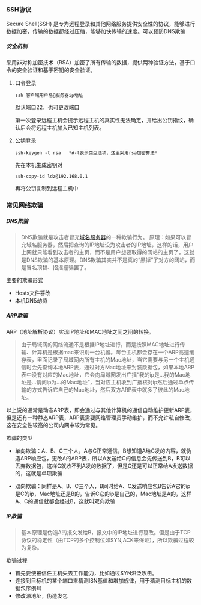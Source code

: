 ### SSH协议

Secure Shell(SSH) 是专为远程登录和其他网络服务提供安全性的协议，能够进行数据加密，传输的数据都经过压缩，能够加快传输的速度。可以预防DNS欺骗

##### 安全机制

采用非对称加密技术（RSA）加密了所有传输的数据，提供两种验证方法，基于口令的安全验证和基于密钥的安全验证。

1. 口令登录

   `ssh 客户端用户名@服务器ip地址` 

   默认端口22，也可更改端口

   第一次登录远程主机会提示远程主机的真实性无法确定，并给出公钥指纹，确认后会将远程主机加入已知主机列表。

2. 公钥登录

   `ssh-keygen -t rsa   *#-t表示类型选项，这里采用rsa加密算法*`

   先在本机生成密钥对

   `ssh-copy-id ldz@192.168.0.1` 

   再将公钥复制到远程主机中

### 常见网络欺骗

##### DNS欺骗

> DNS欺骗就是攻击者冒充[域名服务器](https://baike.baidu.com/item/域名服务器/9705133)的一种欺骗行为。 原理：如果可以冒充域名服务器，然后把查询的IP地址设为攻击者的IP地址，这样的话，用户上网就只能看到攻击者的主页，而不是用户想要取得的网站的主页了，这就是DNS欺骗的基本原理。DNS欺骗其实并不是真的“黑掉”了对方的网站，而是冒名顶替、招摇撞骗罢了。

主要的欺骗形式

* Hosts文件篡改
* 本机DNS劫持

##### ARP欺骗

ARP（地址解析协议）实现IP地址和MAC地址之间之间的转换。

> 由于局域网的网络流通不是根据IP地址进行，而是按照MAC地址进行传输、计算机是根据mac来识别一台机器。每台主机都会存在一个ARP高速缓存表，里面记录了局域网内所有主机的Mac地址，当它需要与另一个主机通信时会先查询本地ARP表，通过对方Mac地址来封装数据包，如果本地ARP表中没有对应的Mac地址，它会向局域网发出广播“我的ip是…我的Mac地址是…请问ip为…的Mac地址”，当对应主机收到广播核对ip然后通过单点传输的方式告诉它自己的Mac地址，然后双方ARP表中就多了彼此的Mac地址。

以上说的通常是动态ARP表，即会通过与其他计算机的通信自动维护更新ARP表，但是还有一种静态ARP表，ARP表需要网络管理员手动维护，而不允许私自修改，这在安全性较高的公司内网中较为常见。

欺骗的类型

* 单向欺骗：A、B、C三个人，A与C正常通信，B想知道A给C发的内容，就伪造ARP响应包，更改A的ARP表，所以A发送给C的信息会先传送到B，B可以丢弃数据包，这样C就收不到A发的数据了，但是C还是可以正常给A发送数据的，这就是单项欺骗

* 双向欺骗：同样是A、B、C三个人，B同时给A、C发送响应包B告诉A它的ip是C的ip，Mac地址还是B的，告诉C它的ip是自己的，Mac地址是A的，这样A、C的通信就都会经过B，这就叫双向欺骗

##### IP欺骗

> 基本原理是伪造A的报文发给B，报文中的IP地址进行篡改。但是由于TCP协议的稳定性（由TCP的多个控制位如SYN,ACK来保证），所以欺骗过程较为复杂。

欺骗过程

* 首先要使被信任主机失去工作能力，比如通过SYN洪泛攻击。
* 连接到目标机的某个端口来猜测ISN基值和增加规律，用于猜测目标主机的数据包序例号
* 修改源地址，伪造发包